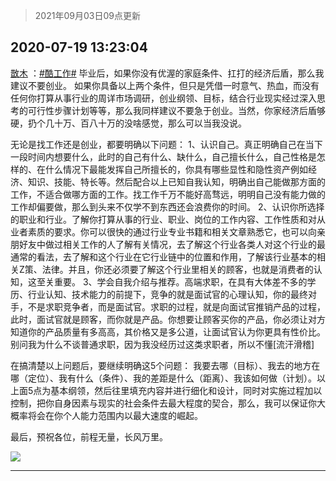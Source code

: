 > 2021年09月03日09点更新
<link rel="stylesheet" href="https://cdn.jsdelivr.net/gh/taotie6/sampleJSON@main/css/photo_show.css">


 ## 2020-07-19 13:23:04 

 [㪚木](https://www.coolapk.com/feed/20300006?shareKey=MmU3NzE3M2E5NWFkNjEzMTc1Nzc~) ：<a class="feed-link-tag" href="/t/酷工作?type=0">#酷工作#</a>
毕业后，如果你没有优渥的家庭条件、扛打的经济后盾，那么我建议不要创业。
如果你具备以上两个条件，但只是凭借一时意气、热血，而没有任何你打算从事行业的周详市场调研，创业纲领、目标，结合行业现实经过深入思考的可行性步骤计划等等，那么我同样建议不要急于创业。当然<!--break-->，你家经济后盾够硬，扔个几十万、百八十万的没啥感觉，那么可以当我没说。

无论是找工作还是创业，都要明确以下问题：
1、认识自己。真正明确自己在当下一段时间内想要什么，此时的自己有什么、缺什么，自己擅长什么，自己性格是怎样的、在什么情况下最能发挥自己所擅长的，你具有哪些显性和隐性资产例如经济、知识、技能、特长等。然后配合以上已知自我认知，明确出自己能做那方面的工作，不适合做哪方面的工作。找工作千万不能好高骛远，明明自己没有能力做的工作却偏要做，那么到头来不仅学不到东西还会浪费你的时间。
2、认识你所选择的职业和行业。了解你打算从事的行业、职业、岗位的工作内容、工作性质和对从业者素质的要求。你可以很快的通过行业专业书籍和相关文章熟悉它，也可以向亲朋好友中做过相关工作的人了解有关情况，去了解这个行业各类人对这个行业的最通常的看法，去了解和这个行业在它行业链中的位置和作用，了解该行业基本的相关Z策、法律。并且，你还必须要了解这个行业里相关的顾客，也就是消费者的认知，这至关重要。
3、学会自我介绍与推荐。高端求职，在具有大体差不多的学历、行业认知、技术能力的前提下，竞争的就是面试官的心理认知，你的最终对手，不是求职竞争者，而是面试官。求职的过程，就是向面试官推销产品的过程，此时，面试官就是顾客，而你就是产品。你想要让顾客买你的产品，你必须让对方知道你的产品质量有多高高，其价格又是多公道，让面试官认为你更具有性价比。别问我为什么不谈普通求职，因为我没经历过这类求职者，所以不懂[流汗滑稽]

在搞清楚以上问题后，要继续明确这5个问题：
我要去哪（目标）、我去的地方在哪（定位）、我有什么（条件）、我的差距是什么（距离）、我该如何做（计划）。以上面5点为基本纲领，然后往里填充内容并进行细化和设计，同时对实施过程加以控制，把你自身因素与现实的社会条件去最大程度的契合，那么，我可以保证你大概率将会在你个人能力范围内以最大速度的崛起。

最后，预祝各位，前程无量，长风万里。 

<div class="album">
<img class="img-item" src="http://image.coolapk.com/feed/2020/0719/13/1081091_d4c8ab03_6183_7727@1596x4332.jpeg" />
</div>

 ------- 

